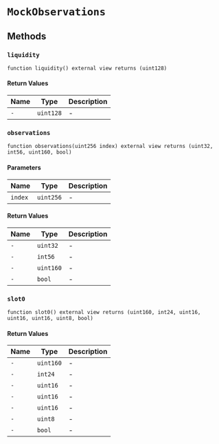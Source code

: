 
# `MockObservations`

    

    
## Methods
### `liquidity`
```solidity
function liquidity() external view returns (uint128)
```

            

            
#### Return Values

| Name | Type | Description |
|---|---|---|
| `-` | `uint128` | - |

### `observations`
```solidity
function observations(uint256 index) external view returns (uint32, int56, uint160, bool)
```

            

            
#### Parameters

| Name | Type | Description |
|---|---|---|
| `index` | `uint256` | - |

#### Return Values

| Name | Type | Description |
|---|---|---|
| `-` | `uint32` | - |
| `-` | `int56` | - |
| `-` | `uint160` | - |
| `-` | `bool` | - |

### `slot0`
```solidity
function slot0() external view returns (uint160, int24, uint16, uint16, uint16, uint8, bool)
```

            

            
#### Return Values

| Name | Type | Description |
|---|---|---|
| `-` | `uint160` | - |
| `-` | `int24` | - |
| `-` | `uint16` | - |
| `-` | `uint16` | - |
| `-` | `uint16` | - |
| `-` | `uint8` | - |
| `-` | `bool` | - |


